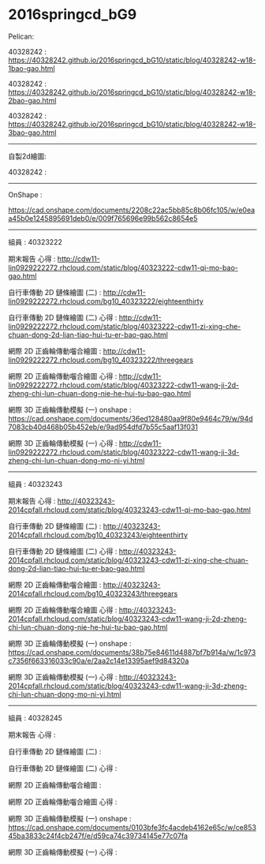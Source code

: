﻿# 2016springcd_bG9
Pelican: 

40328242 : https://40328242.github.io/2016springcd_bG10/static/blog/40328242-w18-1bao-gao.html

40328242 : https://40328242.github.io/2016springcd_bG10/static/blog/40328242-w18-2bao-gao.html

40328242 : https://40328242.github.io/2016springcd_bG10/static/blog/40328242-w18-3bao-gao.html

----------------------------------------------------------------------

自製2d繪圖:

40328242 : 

-----------------------------------------------------------

OnShape :

https://cad.onshape.com/documents/2208c22ac5bb85c8b06fc105/w/e0eaa45b0e1245895691deb0/e/009f765696e99b562c8654e5


-----------------------------------------------------------


組員 : 40323222

期末報告 心得 : http://cdw11-lin0929222272.rhcloud.com/static/blog/40323222-cdw11-qi-mo-bao-gao.html

自行車傳動 2D 鏈條繪圖 (二) : http://cdw11-lin0929222272.rhcloud.com/bg10_40323222/eighteenthirty

自行車傳動 2D 鏈條繪圖 (二) 心得 : http://cdw11-lin0929222272.rhcloud.com/static/blog/40323222-cdw11-zi-xing-che-chuan-dong-2d-lian-tiao-hui-tu-er-bao-gao.html

網際 2D 正齒輪傳動囓合繪圖 : http://cdw11-lin0929222272.rhcloud.com/bg10_40323222/threegears

網際 2D 正齒輪傳動囓合繪圖 心得 : http://cdw11-lin0929222272.rhcloud.com/static/blog/40323222-cdw11-wang-ji-2d-zheng-chi-lun-chuan-dong-nie-he-hui-tu-bao-gao.html

網際 3D 正齒輪傳動模擬 (一) onshape : https://cad.onshape.com/documents/36ed128480aa9f80e9464c79/w/94d7083cb40d468b05b452eb/e/9ad954dfd7b55c5aaf13f031

網際 3D 正齒輪傳動模擬 (一) 心得 : http://cdw11-lin0929222272.rhcloud.com/static/blog/40323222-cdw11-wang-ji-3d-zheng-chi-lun-chuan-dong-mo-ni-yi.html

-----------------------------------------------------------

組員 : 40323243

期末報告 心得 : http://40323243-2014cpfall.rhcloud.com/static/blog/40323243-cdw11-qi-mo-bao-gao.html

自行車傳動 2D 鏈條繪圖 (二) : http://40323243-2014cpfall.rhcloud.com/bg10_40323243/eighteenthirty

自行車傳動 2D 鏈條繪圖 (二) 心得 : http://40323243-2014cpfall.rhcloud.com/static/blog/40323243-cdw11-zi-xing-che-chuan-dong-2d-lian-tiao-hui-tu-er-bao-gao.html

網際 2D 正齒輪傳動囓合繪圖 : http://40323243-2014cpfall.rhcloud.com/bg10_40323243/threegears

網際 2D 正齒輪傳動囓合繪圖 心得 : http://40323243-2014cpfall.rhcloud.com/static/blog/40323243-cdw11-wang-ji-2d-zheng-chi-lun-chuan-dong-nie-he-hui-tu-bao-gao.html

網際 3D 正齒輪傳動模擬 (一) onshape : https://cad.onshape.com/documents/38b75e84611d4887bf7b914a/w/1c973c7356f663316033c90a/e/2aa2c14e13395aef9d84320a

網際 3D 正齒輪傳動模擬 (一) 心得 : http://40323243-2014cpfall.rhcloud.com/static/blog/40323243-cdw11-wang-ji-3d-zheng-chi-lun-chuan-dong-mo-ni-yi.html

-----------------------------------------------------------

組員 : 40328245

期末報告 心得 :

自行車傳動 2D 鏈條繪圖 (二) :

自行車傳動 2D 鏈條繪圖 (二) 心得 :

網際 2D 正齒輪傳動囓合繪圖 :

網際 2D 正齒輪傳動囓合繪圖 心得 :

網際 3D 正齒輪傳動模擬 (一) onshape : https://cad.onshape.com/documents/0103bfe3fc4acdeb4162e65c/w/ce85345ba3833c24f4cb247f/e/d59ca74c39734145e77c07fa

網際 3D 正齒輪傳動模擬 (一) 心得 :